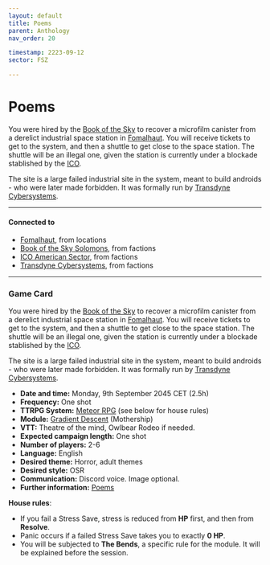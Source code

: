 ```yaml
---
layout: default
title: Poems
parent: Anthology
nav_order: 20

timestamp: 2223-09-12
sector: FSZ

---
```

# Poems

You were hired by the [Book of the Sky](../factions/bookSky.md) to recover a microfilm canister from a derelict industrial space station in [Fomalhaut](../locations/Fomalhaut.md).
You will receive tickets to get to the system, and then a shuttle to get close to the space station.
The shuttle will be an illegal one, given the station is currently under a blockade stablished by the [ICO](../factions/ico.md).

The site is a large failed industrial site in the system, meant to build androids - who were later made forbidden.
It was formally run by [Transdyne Cybersystems](../factions/TDC.md).

---
#### Connected to

<!-- QueryToSerialize: LIST without ID "["+ title + "](https://terra-campaigns.github.io/"+ regexreplace(file.path, ".md", "") + ")" + ", from " + regexreplace(file.folder, "hostile/", "") FROM ([[]]) OR outgoing([[]]) SORT file.folder DESC -->
<!-- SerializedQuery: LIST without ID "["+ title + "](https://terra-campaigns.github.io/"+ regexreplace(file.path, ".md", "") + ")" + ", from " + regexreplace(file.folder, "hostile/", "") FROM ([[]]) OR outgoing([[]]) SORT file.folder DESC -->
- [Fomalhaut](https://terra-campaigns.github.io/hostile/locations/Fomalhaut), from locations
- [Book of the Sky Solomons](https://terra-campaigns.github.io/hostile/factions/bookSky), from factions
- [ICO American Sector](https://terra-campaigns.github.io/hostile/factions/ico), from factions
- [Transdyne Cybersystems](https://terra-campaigns.github.io/hostile/factions/TDC), from factions
<!-- SerializedQuery END -->

---
### Game Card

You were hired by the [Book of the Sky](../factions/bookSky.md) to recover a microfilm canister from a derelict industrial space station in [Fomalhaut](../locations/Fomalhaut.md).
You will receive tickets to get to the system, and then a shuttle to get close to the space station.
The shuttle will be an illegal one, given the station is currently under a blockade stablished by the [ICO](../factions/ico.md).

The site is a large failed industrial site in the system, meant to build androids - who were later made forbidden.
It was formally run by [Transdyne Cybersystems](../factions/TDC.md).

- **Date and time:** Monday, 9th September 2045 CET (2.5h)
- **Frequency:** One shot
- **TTRPG System:** [Meteor RPG](https://www.meteorrpg.com/) (see below for house rules)
- **Module:** [Gradient Descent](https://www.tuesdayknightgames.com/products/gradient-descent?srsltid=AfmBOop0VAcLpJ92ergFpqRkOcNYhkvvyJM8Lb4HfGoAcmgSPcWJ9s7l) (Mothership)
- **VTT:** Theatre of the mind, Owlbear Rodeo if needed.
- **Expected campaign length:** One shot
- **Number of players:** 2-6
- **Language:** English
- **Desired theme:** Horror, adult themes
- **Desired style:** OSR
- **Communication:** Discord voice. Image optional.
- **Further information:** [Poems](https://terra-campaigns.github.io/hostile/chapters/anthology_050)

**House rules**:

- If you fail a Stress Save, stress is reduced from **HP** first, and then from **Resolve**.
- Panic occurs if a failed Stress Save takes you to exactly **0 HP**.
- You will be subjected to **The Bends**, a specific rule for the module. It will be explained before the session.
